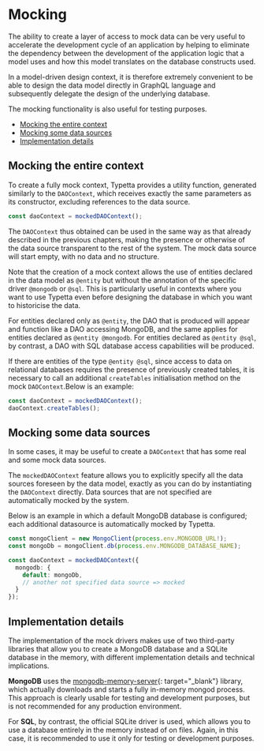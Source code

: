 # Mocking

The ability to create a layer of access to mock data can be very useful to accelerate the development cycle of an application by helping to eliminate the dependency between the development of the application logic that a model uses and how this model translates on the database constructs used.

In a model-driven design context, it is therefore extremely convenient to be able to design the data model directly in GraphQL language and subsequently delegate the design of the underlying database.

The mocking functionality is also useful for testing purposes.

  - [Mocking the entire context](#mocking-the-entire-context)
  - [Mocking some data sources](#mocking-some-data-sources)
  - [Implementation details](#implementation-details)

## Mocking the entire context

To create a fully mock context, Typetta provides a utility function, generated similarly to the ``DAOContext``, which receives exactly the same parameters as its constructor, excluding references to the data source.

```typescript
const daoContext = mockedDAOContext();
```

The ``DAOContext`` thus obtained can be used in the same way as that already described in the previous chapters, making the presence or otherwise of the data source transparent to the rest of the system. The mock data source will start empty, with no data and no structure.

Note that the creation of a mock context allows the use of entities declared in the data model as ``@entity`` but without the annotation of the specific driver ``@mongodb`` or ``@sql``. This is particularly useful in contexts where you want to use Typetta even before designing the database in which you want to historicise the data.

For entities declared only as ``@entity``, the DAO that is produced will appear and function like a DAO accessing MongoDB, and the same applies for entities declared as ``@entity @mongodb``. For entities declared as ``@entity @sql``, by contrast, a DAO with SQL database access capabilities will be produced.

If there are entities of the type ``@entity @sql``, since access to data on relational databases requires the presence of previously created tables, it is necessary to call an additional ``createTables`` initialisation method on the mock ``DAOContext``.Below is an example:

```typescript
const daoContext = mockedDAOContext();
daoContext.createTables();
```

## Mocking some data sources

In some cases, it may be useful to create a ``DAOContext`` that has some real and some mock data sources.

The ``mockedDAOContext`` feature allows you to explicitly specify all the data sources foreseen by the data model, exactly as you can do by instantiating the ``DAOContext`` directly. Data sources that are not specified are automatically mocked by the system.

Below is an example in which a default MongoDB database is configured; each additional datasource is automatically mocked by Typetta.

```typescript
const mongoClient = new MongoClient(process.env.MONGODB_URL!);
const mongoDb = mongoClient.db(process.env.MONGODB_DATABASE_NAME);

const daoContext = mockedDAOContext({
  mongodb: {
    default: mongoDb,
    // another not specified data source => mocked
  }
});
```

## Implementation details

The implementation of the mock drivers makes use of two third-party libraries that allow you to create a MongoDB database and a SQLite database in the memory, with different implementation details and technical implications.

**MongoDB** uses the [mongodb-memory-server](https://github.com/nodkz/mongodb-memory-server){: target="_blank"} library, which actually downloads and starts a fully in-memory mongod process. This approach is clearly usable for testing and development purposes, but is not recommended for any production environment.

For **SQL**, by contrast, the official SQLite driver is used, which allows you to use a database entirely in the memory instead of on files. Again, in this case, it is recommended to use it only for testing or development purposes.